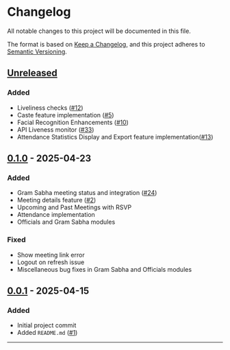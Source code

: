 # Changelog

All notable changes to this project will be documented in this file.

The format is based on [Keep a Changelog](https://keepachangelog.com/en/1.0.0/),
and this project adheres to [Semantic Versioning](https://semver.org/).

## [Unreleased]

### Added

- Liveliness checks ([#12](https://github.com/EmpowerPanchayat/eGramSabha/issues/12))
- Caste feature implementation ([#5](https://github.com/EmpowerPanchayat/eGramSabha/issues/5))
- Facial Recognition Enhancements ([#10](https://github.com/EmpowerPanchayat/eGramSabha/issues/10))
- API Liveness monitor ([#33](https://github.com/EmpowerPanchayat/eGramSabha/issues/33))
- Attendance Statistics Display and Export feature implementation([#13](https://github.com/EmpowerPanchayat/eGramSabha/issues/13))

## [0.1.0] - 2025-04-23

### Added

- Gram Sabha meeting status and integration ([#24](https://github.com/EmpowerPanchayat/eGramSabha/pull/24))
- Meeting details feature ([#2](https://github.com/EmpowerPanchayat/eGramSabha/pull/2))
- Upcoming and Past Meetings with RSVP
- Attendance implementation
- Officials and Gram Sabha modules

### Fixed

- Show meeting link error
- Logout on refresh issue
- Miscellaneous bug fixes in Gram Sabha and Officials modules

## [0.0.1] - 2025-04-15

### Added

- Initial project commit
- Added `README.md` ([#1](https://github.com/EmpowerPanchayat/eGramSabha/pull/1))

---

[Unreleased]: https://github.com/EmpowerPanchayat/eGramSabha/compare/0.1.0...HEAD
[0.1.0]: https://github.com/EmpowerPanchayat/eGramSabha/compare/0.0.1...0.1.0
[0.0.1]: https://github.com/EmpowerPanchayat/eGramSabha/releases/tag/0.0.1
